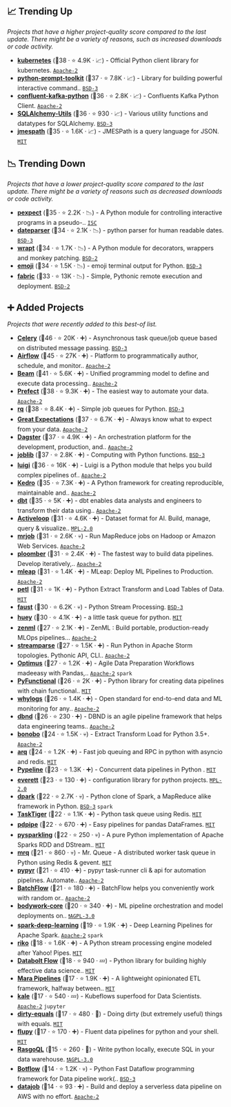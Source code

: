 ## 📈 Trending Up

_Projects that have a higher project-quality score compared to the last update. There might be a variety of reasons, such as increased downloads or code activity._

- <b><a href="https://github.com/kubernetes-client/python">kubernetes</a></b> (🥈38 ·  ⭐ 4.9K · 📈) - Official Python client library for kubernetes. <code><a href="http://bit.ly/3nYMfla">Apache-2</a></code>
- <b><a href="https://github.com/prompt-toolkit/python-prompt-toolkit">python-prompt-toolkit</a></b> (🥈37 ·  ⭐ 7.8K · 📈) - Library for building powerful interactive command.. <code><a href="http://bit.ly/3aKzpTv">BSD-3</a></code>
- <b><a href="https://github.com/confluentinc/confluent-kafka-python">confluent-kafka-python</a></b> (🥈36 ·  ⭐ 2.8K · 📈) - Confluents Kafka Python Client. <code><a href="http://bit.ly/3nYMfla">Apache-2</a></code>
- <b><a href="https://github.com/kvesteri/sqlalchemy-utils">SQLAlchemy-Utils</a></b> (🥈36 ·  ⭐ 930 · 📈) - Various utility functions and datatypes for SQLAlchemy. <code><a href="http://bit.ly/3aKzpTv">BSD-3</a></code>
- <b><a href="https://github.com/jmespath/jmespath.py">jmespath</a></b> (🥉35 ·  ⭐ 1.6K · 📈) - JMESPath is a query language for JSON. <code><a href="http://bit.ly/34MBwT8">MIT</a></code>

## 📉 Trending Down

_Projects that have a lower project-quality score compared to the last update. There might be a variety of reasons such as decreased downloads or code activity._

- <b><a href="https://github.com/pexpect/pexpect">pexpect</a></b> (🥈35 ·  ⭐ 2.2K · 📉) - A Python module for controlling interactive programs in a pseudo-.. <code><a href="http://bit.ly/3hkKRql">ISC</a></code>
- <b><a href="https://github.com/scrapinghub/dateparser">dateparser</a></b> (🥈34 ·  ⭐ 2.1K · 📉) - python parser for human readable dates. <code><a href="http://bit.ly/3aKzpTv">BSD-3</a></code>
- <b><a href="https://github.com/GrahamDumpleton/wrapt">wrapt</a></b> (🥈34 ·  ⭐ 1.7K · 📉) - A Python module for decorators, wrappers and monkey patching. <code><a href="http://bit.ly/3rqEWVr">BSD-2</a></code>
- <b><a href="https://github.com/carpedm20/emoji">emoji</a></b> (🥇34 ·  ⭐ 1.5K · 📉) - emoji terminal output for Python. <code><a href="http://bit.ly/3aKzpTv">BSD-3</a></code>
- <b><a href="https://github.com/fabric/fabric">fabric</a></b> (🥉33 ·  ⭐ 13K · 📉) - Simple, Pythonic remote execution and deployment. <code><a href="http://bit.ly/3rqEWVr">BSD-2</a></code>

## ➕ Added Projects

_Projects that were recently added to this best-of list._

- <b><a href="https://github.com/celery/celery">Celery</a></b> (🥇46 ·  ⭐ 20K · ➕) - Asynchronous task queue/job queue based on distributed message passing. <code><a href="http://bit.ly/3aKzpTv">BSD-3</a></code>
- <b><a href="https://github.com/apache/airflow">Airflow</a></b> (🥇45 ·  ⭐ 27K · ➕) - Platform to programmatically author, schedule, and monitor.. <code><a href="http://bit.ly/3nYMfla">Apache-2</a></code>
- <b><a href="https://github.com/apache/beam">Beam</a></b> (🥇41 ·  ⭐ 5.6K · ➕) - Unified programming model to define and execute data processing.. <code><a href="http://bit.ly/3nYMfla">Apache-2</a></code>
- <b><a href="https://github.com/PrefectHQ/prefect">Prefect</a></b> (🥇38 ·  ⭐ 9.3K · ➕) - The easiest way to automate your data. <code><a href="http://bit.ly/3nYMfla">Apache-2</a></code>
- <b><a href="https://github.com/rq/rq">rq</a></b> (🥇38 ·  ⭐ 8.4K · ➕) - Simple job queues for Python. <code><a href="http://bit.ly/3aKzpTv">BSD-3</a></code>
- <b><a href="https://github.com/great-expectations/great_expectations">Great Expectations</a></b> (🥈37 ·  ⭐ 6.7K · ➕) - Always know what to expect from your data. <code><a href="http://bit.ly/3nYMfla">Apache-2</a></code>
- <b><a href="https://github.com/dagster-io/dagster">Dagster</a></b> (🥈37 ·  ⭐ 4.9K · ➕) - An orchestration platform for the development, production, and.. <code><a href="http://bit.ly/3nYMfla">Apache-2</a></code>
- <b><a href="https://github.com/joblib/joblib">joblib</a></b> (🥈37 ·  ⭐ 2.8K · ➕) - Computing with Python functions. <code><a href="http://bit.ly/3aKzpTv">BSD-3</a></code>
- <b><a href="https://github.com/spotify/luigi">luigi</a></b> (🥈36 ·  ⭐ 16K · ➕) - Luigi is a Python module that helps you build complex pipelines of.. <code><a href="http://bit.ly/3nYMfla">Apache-2</a></code>
- <b><a href="https://github.com/kedro-org/kedro">Kedro</a></b> (🥈35 ·  ⭐ 7.3K · ➕) - A Python framework for creating reproducible, maintainable and.. <code><a href="http://bit.ly/3nYMfla">Apache-2</a></code>
- <b><a href="https://github.com/dbt-labs/dbt-core">dbt</a></b> (🥈35 ·  ⭐ 5K · ➕) - dbt enables data analysts and engineers to transform their data using.. <code><a href="http://bit.ly/3nYMfla">Apache-2</a></code>
- <b><a href="https://github.com/activeloopai/Hub">Activeloop</a></b> (🥈31 ·  ⭐ 4.6K · ➕) - Dataset format for AI. Build, manage, query & visualize.. <code><a href="http://bit.ly/3postzC">MPL-2.0</a></code>
- <b><a href="https://github.com/Yelp/mrjob">mrjob</a></b> (🥈31 ·  ⭐ 2.6K · 💀) - Run MapReduce jobs on Hadoop or Amazon Web Services. <code><a href="http://bit.ly/3nYMfla">Apache-2</a></code>
- <b><a href="https://github.com/ploomber/ploomber">ploomber</a></b> (🥈31 ·  ⭐ 2.4K · ➕) - The fastest way to build data pipelines. Develop iteratively,.. <code><a href="http://bit.ly/3nYMfla">Apache-2</a></code>
- <b><a href="https://github.com/combust/mleap">mleap</a></b> (🥈31 ·  ⭐ 1.4K · ➕) - MLeap: Deploy ML Pipelines to Production. <code><a href="http://bit.ly/3nYMfla">Apache-2</a></code>
- <b><a href="https://github.com/petl-developers/petl">petl</a></b> (🥈31 ·  ⭐ 1K · ➕) - Python Extract Transform and Load Tables of Data. <code><a href="http://bit.ly/34MBwT8">MIT</a></code>
- <b><a href="https://github.com/robinhood/faust">faust</a></b> (🥈30 ·  ⭐ 6.2K · 💀) - Python Stream Processing. <code><a href="http://bit.ly/3aKzpTv">BSD-3</a></code>
- <b><a href="https://github.com/coleifer/huey">huey</a></b> (🥈30 ·  ⭐ 4.1K · ➕) - a little task queue for python. <code><a href="http://bit.ly/34MBwT8">MIT</a></code>
- <b><a href="https://github.com/zenml-io/zenml">zenml</a></b> (🥉27 ·  ⭐ 2.1K · ➕) - ZenML : Build portable, production-ready MLOps pipelines... <code><a href="http://bit.ly/3nYMfla">Apache-2</a></code>
- <b><a href="https://github.com/Parsely/streamparse">streamparse</a></b> (🥉27 ·  ⭐ 1.5K · ➕) - Run Python in Apache Storm topologies. Pythonic API, CLI.. <code><a href="http://bit.ly/3nYMfla">Apache-2</a></code>
- <b><a href="https://github.com/hi-primus/optimus">Optimus</a></b> (🥉27 ·  ⭐ 1.2K · ➕) - Agile Data Preparation Workflows madeeasy with Pandas,.. <code><a href="http://bit.ly/3nYMfla">Apache-2</a></code> <code>spark</code>
- <b><a href="https://github.com/EntilZha/PyFunctional">PyFunctional</a></b> (🥉26 ·  ⭐ 2K · ➕) - Python library for creating data pipelines with chain functional.. <code><a href="http://bit.ly/34MBwT8">MIT</a></code>
- <b><a href="https://github.com/whylabs/whylogs">whylogs</a></b> (🥉26 ·  ⭐ 1.4K · ➕) - Open standard for end-to-end data and ML monitoring for any.. <code><a href="http://bit.ly/3nYMfla">Apache-2</a></code>
- <b><a href="https://github.com/databand-ai/dbnd">dbnd</a></b> (🥉26 ·  ⭐ 230 · ➕) - DBND is an agile pipeline framework that helps data engineering teams.. <code><a href="http://bit.ly/3nYMfla">Apache-2</a></code>
- <b><a href="https://github.com/python-bonobo/bonobo">bonobo</a></b> (🥉24 ·  ⭐ 1.5K · 💀) - Extract Transform Load for Python 3.5+. <code><a href="http://bit.ly/3nYMfla">Apache-2</a></code>
- <b><a href="https://github.com/samuelcolvin/arq">arq</a></b> (🥉24 ·  ⭐ 1.2K · ➕) - Fast job queuing and RPC in python with asyncio and redis. <code><a href="http://bit.ly/34MBwT8">MIT</a></code>
- <b><a href="https://github.com/cgarciae/pypeln">Pypeline</a></b> (🥉23 ·  ⭐ 1.3K · ➕) - Concurrent data pipelines in Python . <code><a href="http://bit.ly/34MBwT8">MIT</a></code>
- <b><a href="https://github.com/willkg/everett">everett</a></b> (🥉23 ·  ⭐ 130 · ➕) - configuration library for python projects. <code><a href="http://bit.ly/3postzC">MPL-2.0</a></code>
- <b><a href="https://github.com/douban/dpark">dpark</a></b> (🥉22 ·  ⭐ 2.7K · 💀) - Python clone of Spark, a MapReduce alike framework in Python. <code><a href="http://bit.ly/3aKzpTv">BSD-3</a></code> <code>spark</code>
- <b><a href="https://github.com/closeio/tasktiger">TaskTiger</a></b> (🥉22 ·  ⭐ 1.1K · ➕) - Python task queue using Redis. <code><a href="http://bit.ly/34MBwT8">MIT</a></code>
- <b><a href="https://github.com/pdpipe/pdpipe">pdpipe</a></b> (🥉22 ·  ⭐ 670 · ➕) - Easy pipelines for pandas DataFrames. <code><a href="http://bit.ly/34MBwT8">MIT</a></code> <code><img src="https://git.io/JLy1S" style="display:inline;" width="13" height="13"></code>
- <b><a href="https://github.com/svenkreiss/pysparkling">pysparkling</a></b> (🥉22 ·  ⭐ 250 · 💀) - A pure Python implementation of Apache Sparks RDD and DStream.. <code><a href="http://bit.ly/34MBwT8">MIT</a></code>
- <b><a href="https://github.com/pricingassistant/mrq">mrq</a></b> (🥉21 ·  ⭐ 860 · 💀) - Mr. Queue - A distributed worker task queue in Python using Redis & gevent. <code><a href="http://bit.ly/34MBwT8">MIT</a></code>
- <b><a href="https://github.com/pypyr/pypyr">pypyr</a></b> (🥉21 ·  ⭐ 410 · ➕) - pypyr task-runner cli & api for automation pipelines. Automate.. <code><a href="http://bit.ly/3nYMfla">Apache-2</a></code>
- <b><a href="https://github.com/analysiscenter/batchflow">BatchFlow</a></b> (🥉21 ·  ⭐ 180 · ➕) - BatchFlow helps you conveniently work with random or.. <code><a href="http://bit.ly/3nYMfla">Apache-2</a></code>
- <b><a href="https://github.com/bodywork-ml/bodywork-core">bodywork-core</a></b> (🥉20 ·  ⭐ 340 · ➕) - ML pipeline orchestration and model deployments on.. <code><a href="http://bit.ly/3pwmjO5">❗️AGPL-3.0</a></code>
- <b><a href="https://github.com/databricks/spark-deep-learning">spark-deep-learning</a></b> (🥉19 ·  ⭐ 1.9K · ➕) - Deep Learning Pipelines for Apache Spark. <code><a href="http://bit.ly/3nYMfla">Apache-2</a></code> <code>spark</code>
- <b><a href="https://github.com/nerevu/riko">riko</a></b> (🥉18 ·  ⭐ 1.6K · ➕) - A Python stream processing engine modeled after Yahoo! Pipes. <code><a href="http://bit.ly/34MBwT8">MIT</a></code>
- <b><a href="https://github.com/d6t/d6tflow">Databolt Flow</a></b> (🥉18 ·  ⭐ 940 · 💤) - Python library for building highly effective data science.. <code><a href="http://bit.ly/34MBwT8">MIT</a></code>
- <b><a href="https://github.com/mara/mara-pipelines">Mara Pipelines</a></b> (🥉17 ·  ⭐ 1.9K · ➕) - A lightweight opinionated ETL framework, halfway between.. <code><a href="http://bit.ly/34MBwT8">MIT</a></code>
- <b><a href="https://github.com/kubeflow-kale/kale">kale</a></b> (🥉17 ·  ⭐ 540 · 💤) - Kubeflows superfood for Data Scientists. <code><a href="http://bit.ly/3nYMfla">Apache-2</a></code> <code>jupyter</code>
- <b><a href="https://github.com/samuelcolvin/dirty-equals">dirty-equals</a></b> (🥉17 ·  ⭐ 480 · 🐣) - Doing dirty (but extremely useful) things with equals. <code><a href="http://bit.ly/34MBwT8">MIT</a></code>
- <b><a href="https://github.com/olirice/flupy">flupy</a></b> (🥉17 ·  ⭐ 170 · ➕) - Fluent data pipelines for python and your shell. <code><a href="http://bit.ly/34MBwT8">MIT</a></code>
- <b><a href="https://github.com/rasgointelligence/RasgoQL">RasgoQL</a></b> (🥉15 ·  ⭐ 260 · 🐣) - Write python locally, execute SQL in your data warehouse. <code><a href="http://bit.ly/3pwmjO5">❗️AGPL-3.0</a></code>
- <b><a href="https://github.com/kkyon/botflow">Botflow</a></b> (🥉14 ·  ⭐ 1.2K · 💀) - Python Fast Dataflow programming framework for Data pipeline work(.. <code><a href="http://bit.ly/3aKzpTv">BSD-3</a></code>
- <b><a href="https://github.com/vincentclaes/datajob">datajob</a></b> (🥉14 ·  ⭐ 93 · ➕) - Build and deploy a serverless data pipeline on AWS with no effort. <code><a href="http://bit.ly/3nYMfla">Apache-2</a></code>

